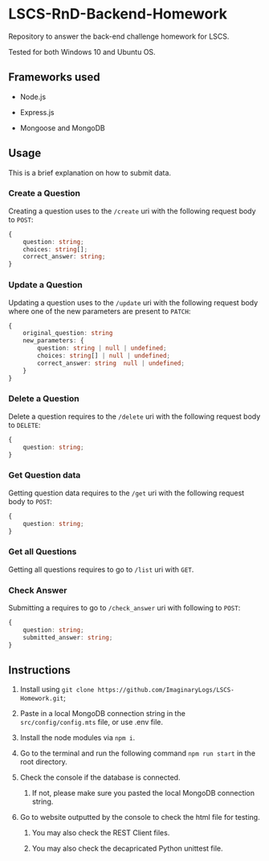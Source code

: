 # LSCS-RnD-Backend-Homework

Repository to answer the back-end challenge homework for LSCS.

Tested for both Windows 10 and Ubuntu OS.

## Frameworks used

- Node.js

- Express.js

- Mongoose and MongoDB

## Usage

This is a brief explanation on how to submit data.

### Create a Question

Creating a question uses to the `/create` uri with the following request body to `POST`:

```ts
{
    question: string;
    choices: string[];
    correct_answer: string;
}
```

### Update a Question

Updating a question uses to the `/update` uri with the following request body where one of the new parameters are present to `PATCH`:

```ts
{
    original_question: string
    new_parameters: {
        question: string | null | undefined;
        choices: string[] | null | undefined;
        correct_answer: string  null | undefined;
    }
}
```

### Delete a Question

Delete a question requires to the `/delete` uri with the following request body to `DELETE`:

```ts
{
    question: string;
}
```

### Get Question data

Getting question data requires to the `/get` uri with the following request body to `POST`:

```ts
{
    question: string;
}
```

### Get all Questions

Getting all questions requires to go to `/list` uri with `GET`.

### Check Answer

Submitting a requires to go to `/check_answer` uri with following to `POST`:

```ts
{
    question: string;
    submitted_answer: string;
}
```

## Instructions

1) Install using `git clone https://github.com/ImaginaryLogs/LSCS-Homework.git`;

2) Paste in a local MongoDB connection string in the `src/config/config.mts` file, or use .env file.

3) Install the node modules via `npm i`.

4) Go to the terminal and run the following command `npm run start` in the root directory.

5) Check the console if the database is connected.

   1) If not, please make sure you pasted the local MongoDB connection string.

6) Go to website outputted by the console to check the html file for testing.

   1) You may also check the REST Client files.

   2) You may also check the decapricated Python unittest file.
